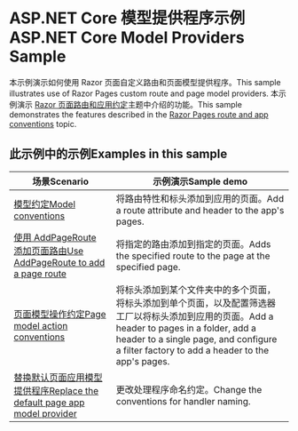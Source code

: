 # <a name="aspnet-core-model-providers-sample"></a><span data-ttu-id="1b471-101">ASP.NET Core 模型提供程序示例</span><span class="sxs-lookup"><span data-stu-id="1b471-101">ASP.NET Core Model Providers Sample</span></span>

<span data-ttu-id="1b471-102">本示例演示如何使用 Razor 页面自定义路由和页面模型提供程序。</span><span class="sxs-lookup"><span data-stu-id="1b471-102">This sample illustrates use of Razor Pages custom route and page model providers.</span></span> <span data-ttu-id="1b471-103">本示例演示 [Razor 页面路由和应用约定](https://docs.microsoft.com/aspnet/core/razor-pages/razor-pages-convention-features)主题中介绍的功能。</span><span class="sxs-lookup"><span data-stu-id="1b471-103">This sample demonstrates the features described in the [Razor Pages route and app conventions](https://docs.microsoft.com/aspnet/core/razor-pages/razor-pages-convention-features) topic.</span></span>

## <a name="examples-in-this-sample"></a><span data-ttu-id="1b471-104">此示例中的示例</span><span class="sxs-lookup"><span data-stu-id="1b471-104">Examples in this sample</span></span>

| <span data-ttu-id="1b471-105">场景</span><span class="sxs-lookup"><span data-stu-id="1b471-105">Scenario</span></span> | <span data-ttu-id="1b471-106">示例演示</span><span class="sxs-lookup"><span data-stu-id="1b471-106">Sample demo</span></span> |
| -------- | ----------- |
| [<span data-ttu-id="1b471-107">模型约定</span><span class="sxs-lookup"><span data-stu-id="1b471-107">Model conventions</span></span>](https://docs.microsoft.com/aspnet/core/razor-pages/razor-pages-conventions#model-conventions) | <span data-ttu-id="1b471-108">将路由特性和标头添加到应用的页面。</span><span class="sxs-lookup"><span data-stu-id="1b471-108">Add a route attribute and header to the app's pages.</span></span> |
| [<span data-ttu-id="1b471-109">使用 AddPageRoute 添加页面路由</span><span class="sxs-lookup"><span data-stu-id="1b471-109">Use AddPageRoute to add a page route</span></span>](https://docs.microsoft.com/aspnet/core/razor-pages/razor-pages-conventions#configure-a-page-route) | <span data-ttu-id="1b471-110">将指定的路由添加到指定的页面。</span><span class="sxs-lookup"><span data-stu-id="1b471-110">Adds the specified route to the page at the specified page.</span></span> |
| [<span data-ttu-id="1b471-111">页面模型操作约定</span><span class="sxs-lookup"><span data-stu-id="1b471-111">Page model action conventions</span></span>](https://docs.microsoft.com/aspnet/core/razor-pages/razor-pages-conventions#page-model-action-conventions) | <span data-ttu-id="1b471-112">将标头添加到某个文件夹中的多个页面，将标头添加到单个页面，以及配置筛选器工厂以将标头添加到应用的页面。</span><span class="sxs-lookup"><span data-stu-id="1b471-112">Add a header to pages in a folder, add a header to a single page, and configure a filter factory to add a header to the app's pages.</span></span> |
| [<span data-ttu-id="1b471-113">替换默认页面应用模型提供程序</span><span class="sxs-lookup"><span data-stu-id="1b471-113">Replace the default page app model provider</span></span>](https://docs.microsoft.com/aspnet/core/razor-pages/razor-pages-conventions#replace-the-default-page-app-model-provider) | <span data-ttu-id="1b471-114">更改处理程序命名约定。</span><span class="sxs-lookup"><span data-stu-id="1b471-114">Change the conventions for handler naming.</span></span> |
